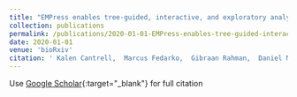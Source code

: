 ```yaml
---
title: "EMPress enables tree-guided, interactive, and exploratory analyses of multi-omic datasets"
collection: publications
permalink: /publications/2020-01-01-EMPress-enables-tree-guided-interactive-and-exploratory-analyses-of-multi-omic-datasets
date: 2020-01-01
venue: 'bioRxiv'
citation: ' Kalen Cantrell,  Marcus Fedarko,  Gibraan Rahman,  Daniel McDonald,  Yimeng Yang,  Thant Zaw,  Antonio Gonzalez,  Stefan Janssen,  Mehrbod Estaki,  Niina Haiminen,  et. al&quot;EMPress enables tree-guided, interactive, and exploratory analyses of multi-omic datasets.&quot; bioRxiv, 2020.'
---
```

Use [Google Scholar](https://scholar.google.com/scholar?q=EMPress+enables+tree+guided,+interactive,+and+exploratory+analyses+of+multi+omic+datasets){:target="_blank"} for full citation